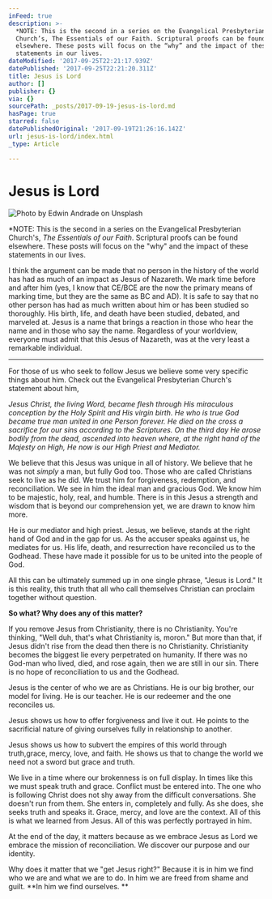 ```yaml
---
inFeed: true
description: >-
  *NOTE: This is the second in a series on the Evangelical Presbyterian
  Church’s, The Essentials of our Faith. Scriptural proofs can be found
  elsewhere. These posts will focus on the “why” and the impact of these
  statements in our lives.
dateModified: '2017-09-25T22:21:17.939Z'
datePublished: '2017-09-25T22:21:20.311Z'
title: Jesus is Lord
author: []
publisher: {}
via: {}
sourcePath: _posts/2017-09-19-jesus-is-lord.md
hasPage: true
starred: false
datePublishedOriginal: '2017-09-19T21:26:16.142Z'
url: jesus-is-lord/index.html
_type: Article

---
```

# Jesus is Lord
![Photo by Edwin Andrade on Unsplash](https://the-grid-user-content.s3-us-west-2.amazonaws.com/87485267-6ef9-4ab4-a8eb-9cc6e6748ae3.jpg)

\*NOTE: This is the second in a series on the Evangelical Presbyterian Church's, _The Essentials of our Faith_. Scriptural proofs can be found elsewhere. These posts will focus on the "why" and the impact of these statements in our lives.

I think the argument can be made that no person in the history of the world has had as much of an impact as Jesus of Nazareth. We mark time before and after him (yes, I know that CE/BCE are the now the primary means of marking time, but they are the same as BC and AD). It is safe to say that no other person has had as much written about him or has been studied so thoroughly. His birth, life, and death have been studied, debated, and marveled at. Jesus is a name that brings a reaction in those who hear the name and in those who say the name. Regardless of your worldview, everyone must admit that this Jesus of Nazareth, was at the very least a remarkable individual. 

---

For those of us who seek to follow Jesus we believe some very specific things about him. Check out the Evangelical Presbyterian Church's statement about him, 

_Jesus Christ, the living Word, became flesh through His miraculous conception by the Holy Spirit and His virgin birth. He who is true God became true man united in one Person forever. He died on the cross a sacrifice for our sins according to the Scriptures. On the third day He arose bodily from the dead, ascended into heaven where, at the right hand of the Majesty on High, He now is our High Priest and Mediator._

We believe that this Jesus was unique in all of history. We believe that he was not _simply_ a man, but fully God too. Those who are called Christians seek to live as he did. We trust him for forgiveness, redemption, and reconciliation. We see in him the ideal man and gracious God. We know him to be majestic, holy, real, and humble. There is in this Jesus a strength and wisdom that is beyond our comprehension yet, we are drawn to know him more. 

He is our mediator and high priest. Jesus, we believe, stands at the right hand of God and in the gap for us. As the accuser speaks against us, he mediates for us. His life, death, and resurrection have reconciled us to the Godhead. These have made it possible for us to be united into the people of God. 

All this can be ultimately summed up in one single phrase, "Jesus is Lord." It is this reality, this truth that all who call themselves Christian can proclaim together without question. 

**So what? Why does any of this matter?**

If you remove Jesus from Christianity, there is no Christianity. You're thinking, "Well duh, that's what Christianity is, moron." But more than that, if Jesus didn't rise from the dead then there is no Christianity. Christianity becomes the biggest lie every perpetrated on humanity. If there was no God-man who lived, died, and rose again, then we are still in our sin. There is no hope of reconciliation to us and the Godhead. 

Jesus is the center of who we are as Christians. He is our big brother, our model for living. He is our teacher. He is our redeemer and the one reconciles us. 

Jesus shows us how to offer forgiveness and live it out. He points to the sacrificial nature of giving ourselves fully in relationship to another. 

Jesus shows us how to subvert the empires of this world through truth,grace, mercy, love, and faith. He shows us that to change the world we need not a sword but grace and truth. 

We live in a time where our brokenness is on full display. In times like this we must speak truth and grace. Conflict must be entered into. The one who is following Christ does not shy away from the difficult conversations. She doesn't run from them. She enters in, completely and fully. As she does, she seeks truth and speaks it. Grace, mercy, and love are the context. All of this is what we learned from Jesus. All of this was perfectly portrayed in him. 

At the end of the day, it matters because as we embrace Jesus as Lord we embrace the mission of reconciliation. We discover our purpose and our identity. 

Why does it matter that we "get Jesus right?" Because it is in him we find who we are and what we are to do. In him we are freed from shame and guilt. **In him we find ourselves. **